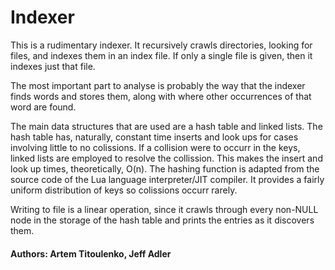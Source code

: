 # Indexer

This is a rudimentary indexer. It recursively crawls directories, looking
for files, and indexes them in an index file. If only a single file is
given, then it indexes just that file.

The most important part to analyse is probably the way that the indexer
finds words and stores them, along with where other occurrences of that
word are found.

The main data structures that are used are a hash table and linked lists.
The hash table has, naturally, constant time inserts and look ups for
cases involving little to no colissions. If a collision were to occurr in
the keys, linked lists are employed to resolve the collission. This makes
the insert and look up times, theoretically, O(n). The hashing function
is adapted from the source code of the Lua language interpreter/JIT
compiler. It provides a fairly uniform distribution of keys so colissions
occurr rarely.

Writing to file is a linear operation, since it crawls through every
non-NULL node in the storage of the hash table and prints the entries as
it discovers them.

#### Authors: Artem Titoulenko, Jeff Adler
